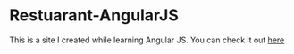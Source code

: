 # Restuarant-AngularJS
This is a site I created while learning Angular JS. You can check it out [here](https://muhammadusaid.github.io/Restuarant-AngularJS/) 
